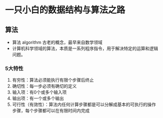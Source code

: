 # 一只小白的数据结构与算法之路

## 算法

- 算法 algorithm 古老的概念，最早来自数学领域
- 计算机科学领域的算法，本质是一系列程序指令，用于解决特定的运算和逻辑问题。

### 5大特性

1. 有穷性：算法必须能执行有限个步骤后终止
2. 确切性：每一步必须有确切的定义
3. 输入项：有0个或多个输入项
4. 输出项：有一个或多个输出
5. 可行性（有效性）：算法内任何计算步骤都是可以分解成基本的可执行的操作步骤，每个步骤都可以在有限时间内完成
